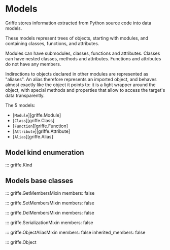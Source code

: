 # Models

Griffe stores information extracted from Python source code into data models.

These models represent trees of objects, starting with modules, and containing classes, functions, and attributes.

Modules can have submodules, classes, functions and attributes. Classes can have nested classes, methods and attributes. Functions and attributes do not have any members.

Indirections to objects declared in other modules are represented as "aliases". An alias therefore represents an imported object, and behaves almost exactly like the object it points to: it is a light wrapper around the object, with special methods and properties that allow to access the target's data transparently.

The 5 models:

- [`Module`][griffe.Module]
- [`Class`][griffe.Class]
- [`Function`][griffe.Function]
- [`Attribute`][griffe.Attribute]
- [`Alias`][griffe.Alias]

## **Model kind enumeration**

::: griffe.Kind

## **Models base classes**

::: griffe.GetMembersMixin
        members: false

::: griffe.SetMembersMixin
        members: false

::: griffe.DelMembersMixin
        members: false

::: griffe.SerializationMixin
        members: false

::: griffe.ObjectAliasMixin
        members: false
        inherited_members: false

::: griffe.Object
